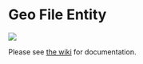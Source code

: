 # Geo File Entity

![](https://raw.githubusercontent.com/wiki/NuCivic/geo_file_entity/images/nga_states.png)

Please see [the wiki](https://github.com/NuCivic/geo_file_entity/wiki) for documentation.